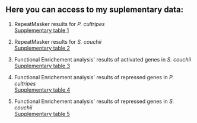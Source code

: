 ## Here you can access to my suplementary data:

1. RepeatMasker results for *P. cultripes*\
[Supplementary table 1]()

2. RepeatMasker results for *S. couchii*\
[Supplementary table 2]()

3. Functional Enrichement analysis' results of activated genes in *S. couchii*\
[Supplementary table 3]()

4. Functional Enrichement analysis' results of repressed genes in *P. cultripes*\
[Supplementary table 4]()

5. Functional Enrichement analysis' results of repressed genes in *S. couchii*\
[Supplementary table 5]()

